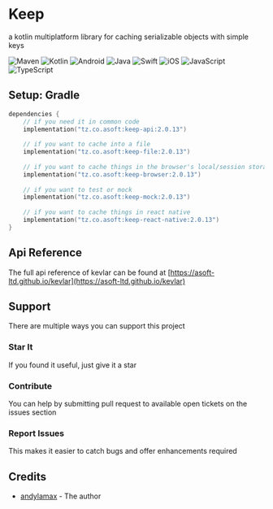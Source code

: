 # Keep

a kotlin multiplatform library for caching serializable objects with simple keys

![Maven](https://img.shields.io/maven-central/v/tz.co.asoft/keep/2.0.13?style=for-the-badge)
![Kotlin](https://img.shields.io/badge/kotlin-multiplatform-blue?style=for-the-badge&logo=kotlin&logoColor=white)
![Android](https://img.shields.io/badge/Android-3DDC84?style=for-the-badge&logo=android&logoColor=white)
![Java](https://img.shields.io/badge/java-%23ED8B00.svg?style=for-the-badge&logo=&logoColor=white)
![Swift](https://img.shields.io/badge/swift-F54A2A?style=for-the-badge&logo=swift&logoColor=white)
![iOS](https://img.shields.io/badge/iOS-000000?style=for-the-badge&logo=ios&logoColor=white)
![JavaScript](https://img.shields.io/badge/javascript-%23323330.svg?style=for-the-badge&logo=javascript&logoColor=%23F7DF1E)
![TypeScript](https://img.shields.io/badge/typescript-%23007ACC.svg?style=for-the-badge&logo=typescript&logoColor=white)

## Setup: Gradle

```kotlin
dependencies {
    // if you need it in common code
    implementation("tz.co.asoft:keep-api:2.0.13")
    
    // if you want to cache into a file
    implementation("tz.co.asoft:keep-file:2.0.13")
    
    // if you want to cache things in the browser's local/session storage
    implementation("tz.co.asoft:keep-browser:2.0.13")
    
    // if you want to test or mock
    implementation("tz.co.asoft:keep-mock:2.0.13")
    
    // if you want to cache things in react native
    implementation("tz.co.asoft:keep-react-native:2.0.13")
}
```

## Api Reference
The full api reference of kevlar can be found at [https://asoft-ltd.github.io/kevlar](https://asoft-ltd.github.io/kevlar)

## Support

There are multiple ways you can support this project

### Star It

If you found it useful, just give it a star

### Contribute

You can help by submitting pull request to available open tickets on the issues section

### Report Issues

This makes it easier to catch bugs and offer enhancements required

## Credits

- [andylamax](https://github.com/andylamax) - The author